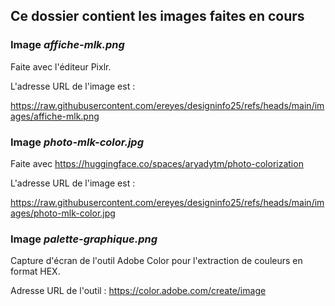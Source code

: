 ## Ce dossier contient les images faites en cours

### Image *affiche-mlk.png*

Faite avec l'éditeur Pixlr.

L'adresse URL de l'image est :

https://raw.githubusercontent.com/ereyes/designinfo25/refs/heads/main/images/affiche-mlk.png



### Image *photo-mlk-color.jpg* 

Faite avec https://huggingface.co/spaces/aryadytm/photo-colorization

L'adresse URL de l'image est :

https://raw.githubusercontent.com/ereyes/designinfo25/refs/heads/main/images/photo-mlk-color.jpg



### Image *palette-graphique.png* 

Capture d'écran de l'outil Adobe Color pour l'extraction de couleurs en format HEX.

Adresse URL de l'outil : https://color.adobe.com/create/image

